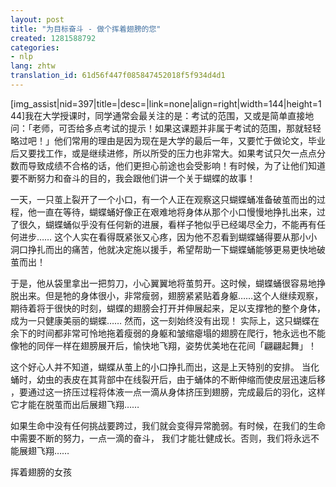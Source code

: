 ```yaml
---
layout: post
title: "为目标奋斗 - 做个挥着翅膀的您"
created: 1281588792
categories:
- nlp
lang: zhtw
translation_id: 61d56f447f085847452018f5f934d4d1
---
```

<!--break-->
<p>[img_assist|nid=397|title=|desc=|link=none|align=right|width=144|height=144]我在大学授课时，同学通常会最关注的是：考试的范围，又或是简单直接地问：「老师，可否给多点考试的提示！如果这课题并非属于考试的范围，那就轻轻略过吧！」他们常用的理由是因为现在是大学的最后一年，又要忙于做论文，毕业后又要找工作，或是继续进修，所以所受的压力也非常大。如果考试只欠一点点分数而导致成绩不合格的话，他们更担心前途也会受影响！有时候，为了让他们知道要不断努力和奋斗的目的，我会跟他们讲一个关于蝴蝶的故事！</p>

<p>一天，一只茧上裂开了一个小口，有一个人正在观察这只蝴蝶蛹准备破茧而出的过程，他一直在等待，蝴蝶蛹好像正在艰难地将身体从那个小口慢慢地挣扎出来，过了很久，蝴蝶蛹似乎没有任何新的进展，看样子牠似乎已经竭尽全力，不能再有任何进步……  这个人实在看得既紧张又心疼，因为他不忍看到蝴蝶蛹得要从那小小洞口挣扎而出的痛苦，他就决定施以援手，希望帮助一下蝴蝶蛹能够更易更快地破茧而出！</p>

<p>于是，他从袋里拿出一把剪刀，小心翼翼地将茧剪开。这时候，蝴蝶蛹很容易地挣脱出来。但是牠的身体很小，非常瘦弱，翅膀紧紧贴着身躯……这个人继续观察，期待着将于很快的时刻，蝴蝶的翅膀会打开并伸展起来，足以支撑牠的整个身体，成为一只健康美丽的蝴蝶……  然而，这一刻始终没有出现！  实际上，这只蝴蝶在余下的时间都非常可怜地拖着瘦弱的身躯和皱缩瘪塌的翅膀在爬行，牠永远也不能像牠的同伴一样在翅膀展开后，愉快地飞翔，姿势优美地在花间「翩翩起舞」！ </p>

<p>这个好心人并不知道，蝴蝶从茧上的小口挣扎而出，这是上天特别的安排。
当化蛹时，幼虫的表皮在其背部中在线裂开后，由于蛹体的不断伸缩而使皮层迅速后移 ，要通过这一挤压过程将体液一点一滴从身体挤压到翅膀，完成最后的羽化，这样它才能在脱茧而出后展翅飞翔……   </p>

<p>如果生命中没有任何挑战要跨过，我们就会变得异常脆弱。有时候，在我们的生命中需要不断的努力，一点一滴的奋斗， 我们才能壮健成长。否则，我们将永远不能展翅飞翔……  </p>


<p>挥着翅膀的女孩 </p>

<object width="480" height="385"><param name="movie" value="http://www.youtube.com/v/3ltl_gO1eS0?fs=1&amp;hl=en_US"></param><param name="allowFullScreen" value="true"></param><param name="allowscriptaccess" value="always"></param><embed src="http://www.youtube.com/v/3ltl_gO1eS0?fs=1&amp;hl=en_US" type="application/x-shockwave-flash" allowscriptaccess="always" allowfullscreen="true" width="480" height="385"></embed></object>

